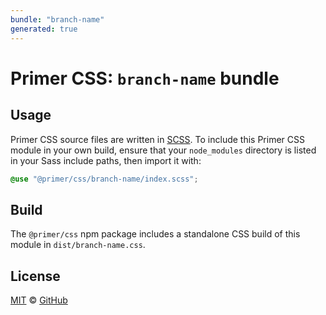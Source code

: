 ```yaml
---
bundle: "branch-name"
generated: true
---
```


# Primer CSS: `branch-name` bundle

## Usage

Primer CSS source files are written in [SCSS]. To include this Primer CSS module in your own build, ensure that your `node_modules` directory is listed in your Sass include paths, then import it with:

```scss
@use "@primer/css/branch-name/index.scss";
```

## Build

The `@primer/css` npm package includes a standalone CSS build of this module in `dist/branch-name.css`.

## License

[MIT](https://github.com/primer/css/blob/main/LICENSE) &copy; [GitHub](https://github.com/)


[scss]: https://sass-lang.com/documentation/syntax#scss
